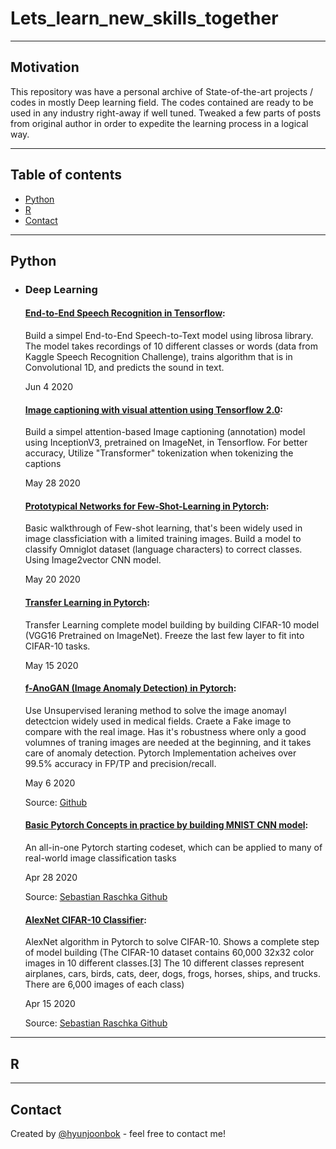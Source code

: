 # Lets_learn_new_skills_together

<hr>

## Motivation

This repository was have a personal archive of State-of-the-art projects / codes in mostly Deep learning field. 
The codes contained are ready to be used in any industry right-away if well tuned. Tweaked a few parts of posts from original author in order to expedite the learning process in a logical way.  

<hr>

## Table of contents
* [Python](#Python)
* [R](#R)
* [Contact](#Contact)

<hr>

## Python

- ### Deep Learning

   #### [End-to-End Speech Recognition in Tensorflow](https://github.com/hyunjoonbok/lets_learn_new_skills/blob/master/End-to-End%20Speech%20Recognition%20in%20Tensorflow.ipynb): 
   <p>
    Build a simpel End-to-End Speech-to-Text model using librosa library. The model takes recordings of 10 different classes or words (data from Kaggle Speech Recognition Challenge), trains algorithm that is in Convolutional 1D, and predicts the sound in text.
	</p>
   Jun 4 2020


   #### [Image captioning with visual attention using Tensorflow 2.0](https://github.com/hyunjoonbok/lets_learn_new_skills/blob/master/Image%20captioning%20with%20visual%20attention%20using%20Tensorflow%202.0.ipynb): 
   <p>
    Build a simpel attention-based Image captioning (annotation) model using InceptionV3, pretrained on ImageNet, in Tensorflow. For better accuracy, Utilize "Transformer" tokenization when tokenizing the captions
	</p>
   May 28 2020


   #### [Prototypical Networks for Few-Shot-Learning in Pytorch](https://github.com/hyunjoonbok/lets_learn_new_skills/blob/master/Prototypical%20Networks%20for%20Few-Shot-Learning.ipynb): 
   <p>
    Basic walkthrough of Few-shot learning, that's been widely used in image classficiation with a limited training images. Build a model to classify Omniglot dataset (language characters) to correct classes. Using Image2vector CNN model.
	</p>
   May 20 2020

   #### [Transfer Learning in Pytorch](https://github.com/hyunjoonbok/lets_learn_new_skills/blob/master/Transfer%20Learning%20in%20Pytorch%20by%20building%20CIFAR-10%20model.ipynb): 
   <p>
    Transfer Learning complete model building by building CIFAR-10 model (VGG16 Pretrained on ImageNet). Freeze the last few layer to fit into CIFAR-10 tasks.
	</p>
   May 15 2020
   
   
   #### [f-AnoGAN (Image Anomaly Detection) in Pytorch](https://github.com/hyunjoonbok/lets_learn_new_skills/blob/master/f-AnoGAN%20(Image%20Anomaly%20Detection)%20in%20Pytorch%20.ipynb): 
   <p>
   Use Unsupervised leraning method to solve the image anomayl detectcion widely used in medical fields. Craete a Fake image to compare with the real image. Has it's robustness where only a good volumnes of traning images are needed at the beginning, and it takes care of anomaly detection. Pytorch Implementation acheives over 99.5% accuracy in FP/TP and precision/recall. 
	</p>
   May 6 2020
   
   Source: [Github](https://github.com/eriklindernoren/PyTorch-GAN/blob/master/implementations/wgan_gp/wgan_gp.py)    
   

   #### [Basic Pytorch Concepts in practice by building MNIST CNN model](https://github.com/hyunjoonbok/lets_learn_new_skills/blob/master/Basic%20Pytorch%20Concepts%20in%20practice%20by%20building%20MNIST%20CNN%20model%20.ipynb): 
   <p>
   An all-in-one Pytorch starting codeset, which can be applied to many of real-world image classification tasks 
	</p>
   Apr 28 2020
   
   Source: [Sebastian Raschka Github](https://github.com/rasbt/deeplearning-models)
   
   #### [AlexNet CIFAR-10 Classifier](https://github.com/hyunjoonbok/lets_learn_new_skills/blob/master/AlexNet%20CIFAR-10%20Classifier.ipynb): 
   <p>
   AlexNet algorithm in Pytorch to solve CIFAR-10. Shows a complete step of model building (The CIFAR-10 dataset contains 60,000 32x32 color images in 10 different classes.[3] The 10 different classes represent airplanes, cars, birds, cats, deer, dogs, frogs, horses, ships, and trucks. There are 6,000 images of each class) 
	</p>
   Apr 15 2020
   
   Source: [Sebastian Raschka Github](https://github.com/rasbt/deeplearning-models)   


<hr>

## R

<hr>

## Contact
Created by [@hyunjoonbok](https://www.linkedin.com/in/hyunjoonbok/) - feel free to contact me!
